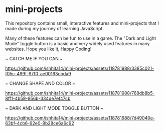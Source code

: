 # mini-projects
This repository contains small, interactive features and mini-projects that I made during my journey of learning JavaScript.

Many of these features can be fun to use in a game. The "Dark and Light Mode" toggle button is a basic and very widely used features in many websites. 
Hope you like it, Happy Coding! 

~ CATCH ME IF YOU CAN ~


https://github.com/ishhita14/mini-projects/assets/118781988/3385c021-f05c-499f-97f0-ae00163cbda9

~ CHANGE SHAPE AND COLOR ~


https://github.com/ishhita14/mini-projects/assets/118781988/768db8b5-8ff1-4b59-956b-334de7ef47cb

~ DARK AND LIGHT MODE TOGGLE BUTTON ~



https://github.com/ishhita14/mini-projects/assets/118781988/7d49040e-63bf-4cb6-92e0-8b28ce6a6c92



